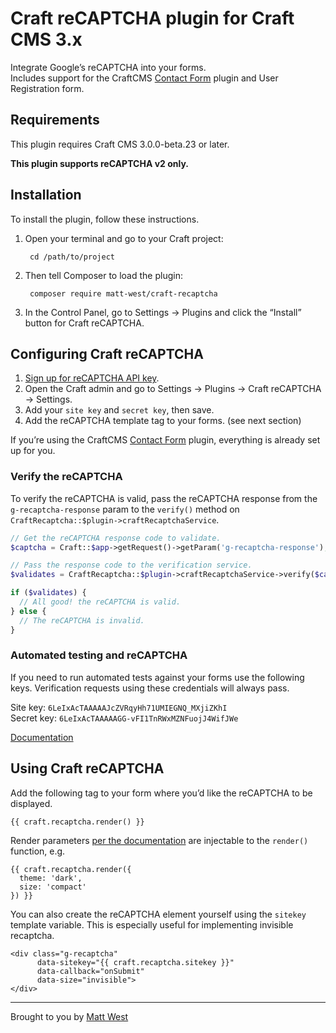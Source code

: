 # Craft reCAPTCHA plugin for Craft CMS 3.x

Integrate Google’s reCAPTCHA into your forms.  
Includes support for the CraftCMS [Contact Form](https://github.com/craftcms/contact-form) plugin and User Registration form.

## Requirements

This plugin requires Craft CMS 3.0.0-beta.23 or later.

**This plugin supports reCAPTCHA v2 only.**

## Installation

To install the plugin, follow these instructions.

1. Open your terminal and go to your Craft project:

        cd /path/to/project

2. Then tell Composer to load the plugin:

        composer require matt-west/craft-recaptcha

3. In the Control Panel, go to Settings → Plugins and click the “Install” button for Craft reCAPTCHA.

## Configuring Craft reCAPTCHA

1. [Sign up for reCAPTCHA API key](https://www.google.com/recaptcha/admin).
2. Open the Craft admin and go to Settings → Plugins → Craft reCAPTCHA → Settings.
3. Add your `site key` and `secret key`, then save.
4. Add the reCAPTCHA template tag to your forms. (see next section)

If you’re using the CraftCMS [Contact Form](https://github.com/craftcms/contact-form) plugin, everything is already set up for you.

### Verify the reCAPTCHA

To verify the reCAPTCHA is valid, pass the reCAPTCHA response from the `g-recaptcha-response` param to the `verify()` method on `CraftRecaptcha::$plugin->craftRecaptchaService`.

```php
// Get the reCAPTCHA response code to validate.
$captcha = Craft::$app->getRequest()->getParam('g-recaptcha-response');

// Pass the response code to the verification service.
$validates = CraftRecaptcha::$plugin->craftRecaptchaService->verify($captcha);

if ($validates) {
  // All good! the reCAPTCHA is valid.
} else {
  // The reCAPTCHA is invalid.
}
```

### Automated testing and reCAPTCHA

If you need to run automated tests against your forms use the following keys. Verification requests using these credentials will always pass.

Site key: `6LeIxAcTAAAAAJcZVRqyHh71UMIEGNQ_MXjiZKhI`  
Secret key: `6LeIxAcTAAAAAGG-vFI1TnRWxMZNFuojJ4WifJWe`

[Documentation](https://developers.google.com/recaptcha/docs/faq#id-like-to-run-automated-tests-with-recaptcha-v2-what-should-i-do)

## Using Craft reCAPTCHA

Add the following tag to your form where you’d like the reCAPTCHA to be displayed.

```twig
{{ craft.recaptcha.render() }}
```

Render parameters [per the documentation](https://developers.google.com/recaptcha/docs/display#render_param) are injectable to the `render()` function, e.g.

```twig
{{ craft.recaptcha.render({
  theme: 'dark',
  size: 'compact'
}) }}
```

You can also create the reCAPTCHA element yourself using the `sitekey` template variable. This is especially useful for implementing invisible recaptcha.

```twig
<div class="g-recaptcha"
      data-sitekey="{{ craft.recaptcha.sitekey }}"
      data-callback="onSubmit"
      data-size="invisible">
</div>
```

---

Brought to you by [Matt West](https://mattwest.io)
